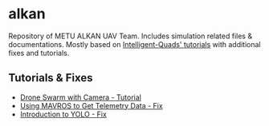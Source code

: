 # alkan
Repository of METU ALKAN UAV Team.
Includes simulation related files &amp; documentations. Mostly based on [Intelligent-Quads' tutorials](https://github.com/Intelligent-Quads/iq_tutorials) with additional fixes and tutorials.

## Tutorials & Fixes
* [Drone Swarm with Camera - Tutorial](https://github.com/3b83/siha_sim/blob/main/swarm_with_cam.md)
* [Using MAVROS to Get Telemetry Data - Fix](https://github.com/3b83/siha_sim/blob/main/mavros_fix.md)
* [Introduction to YOLO - Fix](https://github.com/3b83/siha_sim/blob/main/intro_yolo_fix.md)
